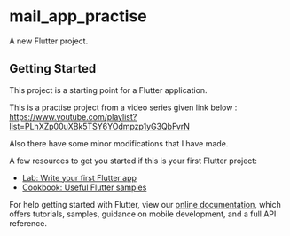 # mail_app_practise

A new Flutter project.

## Getting Started

This project is a starting point for a Flutter application.

This is a practise project from a video series given link below : 
https://www.youtube.com/playlist?list=PLhXZp00uXBk5TSY6YOdmpzp1yG3QbFvrN

Also there have some minor modifications that I have made.

A few resources to get you started if this is your first Flutter project:

- [Lab: Write your first Flutter app](https://flutter.dev/docs/get-started/codelab)
- [Cookbook: Useful Flutter samples](https://flutter.dev/docs/cookbook)

For help getting started with Flutter, view our
[online documentation](https://flutter.dev/docs), which offers tutorials,
samples, guidance on mobile development, and a full API reference.
